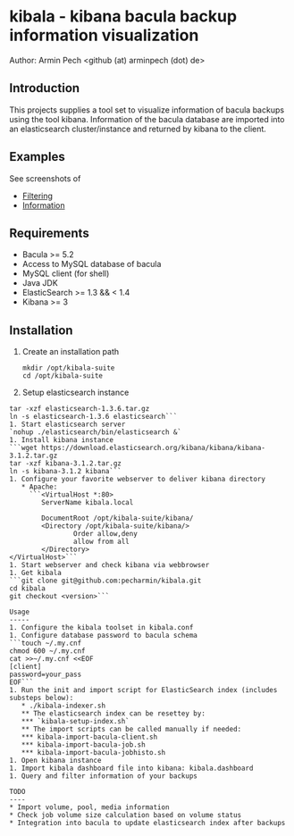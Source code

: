kibala - kibana bacula backup information visualization
=======================================================

Author: Armin Pech <github (at) arminpech (dot) de>

Introduction
------------
This projects supplies a tool set to visualize information of bacula backups
using the tool kibana.
Information of the bacula database are imported into an elasticsearch
cluster/instance and returned by kibana to the client.

Examples
--------
See screenshots of
* [Filtering](/doc/screenshots/kibala1.png)
* [Information](/doc/screenshots/kibala2.png)

Requirements
------------
* Bacula >= 5.2
* Access to MySQL database of bacula
* MySQL client (for shell)
* Java JDK
* ElasticSearch >= 1.3 && < 1.4
* Kibana >= 3

Installation
------------
1. Create an installation path

    ```
    mkdir /opt/kibala-suite
    cd /opt/kibala-suite
    ```

1. Setup elasticsearch instance
```wget https://download.elasticsearch.org/elasticsearch/elasticsearch/elasticsearch-1.3.6.tar.gz
tar -xzf elasticsearch-1.3.6.tar.gz
ln -s elasticsearch-1.3.6 elasticsearch```
1. Start elasticsearch server
`nohup ./elasticsearch/bin/elasticsearch &`
1. Install kibana instance
```wget https://download.elasticsearch.org/kibana/kibana/kibana-3.1.2.tar.gz
tar -xzf kibana-3.1.2.tar.gz
ln -s kibana-3.1.2 kibana```
1. Configure your favorite webserver to deliver kibana directory
   * Apache:
     ```<VirtualHost *:80>
        ServerName kibala.local

        DocumentRoot /opt/kibala-suite/kibana/
        <Directory /opt/kibala-suite/kibana/>
                Order allow,deny
                allow from all
        </Directory>
</VirtualHost>```
1. Start webserver and check kibana via webbrowser
1. Get kibala
```git clone git@github.com:pecharmin/kibala.git
cd kibala
git checkout <version>```

Usage
-----
1. Configure the kibala toolset in kibala.conf
1. Configure database password to bacula schema
```touch ~/.my.cnf
chmod 600 ~/.my.cnf
cat >>~/.my.cnf <<EOF
[client]
password=your_pass
EOF```
1. Run the init and import script for ElasticSearch index (includes substeps below):
   * ./kibala-indexer.sh
   ** The elasticsearch index can be resettey by:
   *** `kibala-setup-index.sh`
   ** The import scripts can be called manually if needed:
   *** kibala-import-bacula-client.sh
   *** kibala-import-bacula-job.sh
   *** kibala-import-bacula-jobhisto.sh
1. Open kibana instance
1. Import kibala dashboard file into kibana: kibala.dashboard
1. Query and filter information of your backups

TODO
----
* Import volume, pool, media information
* Check job volume size calculation based on volume status
* Integration into bacula to update elasticsearch index after backups
